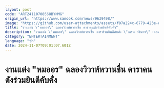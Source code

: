```yaml
---
layout: post
code: "ART24110708568BYNMG"
origin_url: "https://www.sanook.com/news/9639498/"
image: "https://github.com/user-attachments/assets/f87a224c-6779-423e-a866-58f903f0614d"
title: "งานแต่ง \"หมออร\" ฉลองวิวาห์หวานชื่น ดาราคนดังร่วมยินดีคับคั่ง"
description: "งานแต่ง \"หมออร\" ฉลองวิวาห์หวานชื่น ดาราร่วมยินดีคับคั่ง \"เกรท วรินทร\" เคอมเมนต์แสดงความยินดี "
category: "ENTERTAINMENT"
language: "th"
date: 2024-11-07T09:01:07.601Z
---
```


# งานแต่ง "หมออร" ฉลองวิวาห์หวานชื่น ดาราคนดังร่วมยินดีคับคั่ง